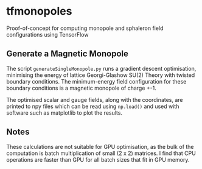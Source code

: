 # tfmonopoles
Proof-of-concept for computing monopole and sphaleron field configurations using TensorFlow

## Generate a Magnetic Monopole
The script ```generateSingleMonopole.py``` runs a gradient descent optimisation, minimising the energy of lattice Georgi-Glashow SU(2) Theory with twisted boundary conditions. The minimum-energy field configuration for these boundary conditions is a magnetic monopole of charge +-1.

The optimised scalar and gauge fields, along with the coordinates, are printed to npy files which can be read using ```np.load()``` and used with software such as matplotlib to plot the results.

## Notes
These calculations are not suitable for GPU optimisation, as the bulk of the computation is batch multiplication of small (2 x 2) matrices. I find that CPU operations are faster than GPU for all batch sizes that fit in GPU memory.
